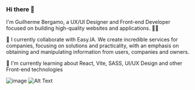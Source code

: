 ### Hi there 👋

I'm Guilherme Bergamo, a UX/UI Designer and Front-end Developer focused on building high-quality websites and applications. 🧑‍💻

🏢 I currently collaborate with Easy.IA. We create incredible services for companies, focusing on solutions and practicality, with an emphasis on obtaining and manipulating information from users, companies and owners.

📖 I'm currently learning about React, Vite, SASS, UI/UX Design and other Front-end technologies

![image](https://github.com/Guibyttoide/guibyttoide/assets/102548238/1bc20991-644e-4655-a64a-b9b93a358a97)
![Alt Text](https://cdn.discordapp.com/attachments/1013932747825365102/1196876156960514208/Rectangle.png?ex=65b938c8&is=65a6c3c8&hm=b996f7dfb413e611f74edc25d2c9dcb67b92392e8f89731c23106260b729f1d9&)

